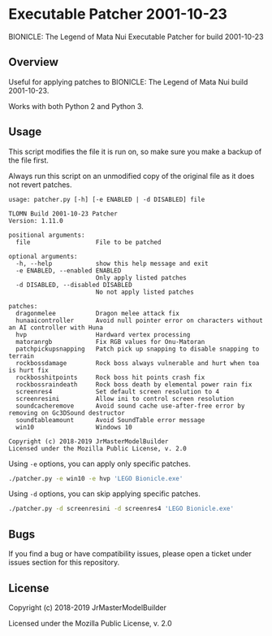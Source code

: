 # Executable Patcher 2001-10-23

BIONICLE: The Legend of Mata Nui Executable Patcher for build 2001-10-23


## Overview

Useful for applying patches to BIONICLE: The Legend of Mata Nui build 2001-10-23.

Works with both Python 2 and Python 3.


## Usage

This script modifies the file it is run on, so make sure you make a backup of the file first.

Always run this script on an unmodified copy of the original file as it does not revert patches.

```
usage: patcher.py [-h] [-e ENABLED | -d DISABLED] file

TLOMN Build 2001-10-23 Patcher
Version: 1.11.0

positional arguments:
  file                  File to be patched

optional arguments:
  -h, --help            show this help message and exit
  -e ENABLED, --enabled ENABLED
                        Only apply listed patches
  -d DISABLED, --disabled DISABLED
                        No not apply listed patches

patches:
  dragonmelee           Dragon melee attack fix
  hunaaicontroller      Avoid null pointer error on characters without an AI controller with Huna
  hvp                   Hardward vertex processing
  matoranrgb            Fix RGB values for Onu-Matoran
  patchpickupsnapping   Patch pick up snapping to disable snapping to terrain
  rockbossdamage        Rock boss always vulnerable and hurt when toa is hurt fix
  rockbosshitpoints     Rock boss hit points crash fix
  rockbossraindeath     Rock boss death by elemental power rain fix
  screenres4            Set default screen resolution to 4
  screenresini          Allow ini to control screen resolution
  soundcacheremove      Avoid sound cache use-after-free error by removing on Gc3DSound destructor
  soundtableamount      Avoid SoundTable error message
  win10                 Windows 10

Copyright (c) 2018-2019 JrMasterModelBuilder
Licensed under the Mozilla Public License, v. 2.0
```

Using `-e` options, you can apply only specific patches.

```bash
./patcher.py -e win10 -e hvp 'LEGO Bionicle.exe'
```

Using `-d` options, you can skip applying specific patches.

```bash
./patcher.py -d screenresini -d screenres4 'LEGO Bionicle.exe'
```


## Bugs

If you find a bug or have compatibility issues, please open a ticket under issues section for this repository.


## License

Copyright (c) 2018-2019 JrMasterModelBuilder

Licensed under the Mozilla Public License, v. 2.0
